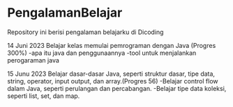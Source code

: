 # PengalamanBelajar
Repository ini berisi pengalaman belajarku di Dicoding

14 Juni 2023
Belajar kelas memulai pemrograman dengan Java (Progres 300%)
  -apa itu java dan penggunaannya
  -tool untuk menjalankan perogaraman java
  
15 Junu 2023
Belajar dasar-dasar Java, seperti struktur dasar, tipe data, string, operator, input output, dan array.(Progres 56)
  -Belajar control flow dalam Java, seperti perulangan dan percabangan.
  -Belajar tipe data koleksi, seperti list, set, dan map.
